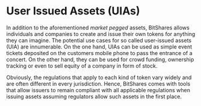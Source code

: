 # User Issued Assets (UIAs)

In addition to the aforementioned *market pegged* assets, BitShares allows
individuals and companies to create and issue their own tokens for anything
they can imagine. The potential use cases for so called user-issued assets
(UIA) are innumerable. On the one hand, UIAs can be used as simple event
tickets deposited on the customers mobile phone to pass the entrance of a
concert. On the other hand, they can be used for crowd funding, ownership
tracking or even to sell equity of a company in form of stock.

Obviously, the regulations that apply to each kind of token vary widely and are
often different in every jurisdiction. Hence, BitShares comes with tools that
allow issuers to remain compliant with all applicable regulations when issuing
assets assuming regulators allow such assets in the first place.
